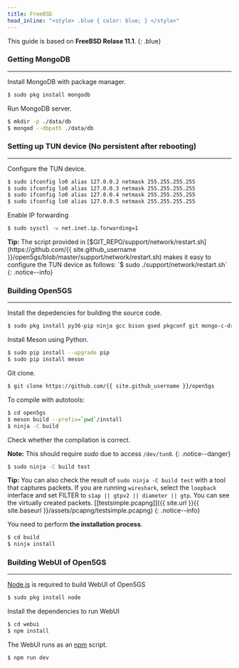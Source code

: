 ```yaml
---
title: FreeBSD
head_inline: "<style> .blue { color: blue; } </style>"
---
```


This guide is based on **FreeBSD Relase 11.1**.
{: .blue}

### Getting MongoDB
---

Install MongoDB with package manager.
```bash
$ sudo pkg install mongodb
```

Run MongoDB server.
```bash
$ mkdir -p ./data/db
$ mongod --dbpath ./data/db
```

### Setting up TUN device (No persistent after rebooting)
---

Configure the TUN device.
```bash
$ sudo ifconfig lo0 alias 127.0.0.2 netmask 255.255.255.255
$ sudo ifconfig lo0 alias 127.0.0.3 netmask 255.255.255.255
$ sudo ifconfig lo0 alias 127.0.0.4 netmask 255.255.255.255
$ sudo ifconfig lo0 alias 127.0.0.5 netmask 255.255.255.255
```

Enable IP forwarding
```bash
$ sudo sysctl -w net.inet.ip.forwarding=1
```

**Tip:** The script provided in [$GIT_REPO/support/network/restart.sh](https://github.com/{{ site.github_username }}/open5gs/blob/master/support/network/restart.sh) makes it easy to configure the TUN device as follows:  
`$ sudo ./support/network/restart.sh`
{: .notice--info}

### Building Open5GS
---

Install the depedencies for building the source code.
```bash
$ sudo pkg install py36-pip ninja gcc bison gsed pkgconf git mongo-c-driver gnutls libgcrypt libidn libyaml libmicrohttpd curl
```

Install Meson using Python.
```bash
$ sudo pip install --upgrade pip
$ sudo pip install meson
```

Git clone.

```bash
$ git clone https://github.com/{{ site.github_username }}/open5gs
```

To compile with autotools:

```bash
$ cd open5gs
$ meson build --prefix=`pwd`/install
$ ninja -C build
```

Check whether the compilation is correct.

**Note:** This should require *sudo* due to access `/dev/tun0`.
{: .notice--danger}
```bash
$ sudo ninja -C build test
```

**Tip:** You can also check the result of `sudo ninja -C build test` with a tool that captures packets. If you are running `wireshark`, select the `loopback` interface and set FILTER to `s1ap || gtpv2 || diameter || gtp`.  You can see the virtually created packets. [[testsimple.pcapng]]({{ site.url }}{{ site.baseurl }}/assets/pcapng/testsimple.pcapng)
{: .notice--info}

You need to perform **the installation process**.
```bash
$ cd build
$ ninja install
```

### Building WebUI of Open5GS
---

[Node.js](https://nodejs.org/) is required to build WebUI of Open5GS

```bash
$ sudo pkg install node
```

Install the dependencies to run WebUI

```bash
$ cd webui
$ npm install
```

The WebUI runs as an [npm](https://www.npmjs.com/) script.

```bash
$ npm run dev
```

